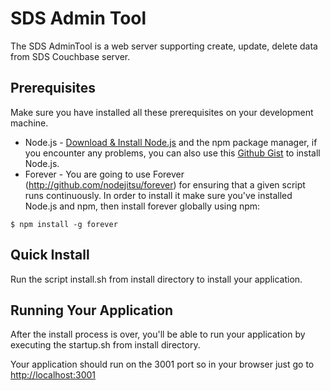 # SDS Admin Tool
The SDS AdminTool is a web server supporting create, update, delete data from SDS Couchbase server.

## Prerequisites
Make sure you have installed all these prerequisites on your development machine.
* Node.js - [Download & Install Node.js](http://www.nodejs.org/download/) and the npm package manager, if you encounter any problems, you can also use this [Github Gist](https://gist.github.com/isaacs/579814) to install Node.js.
* Forever - You are going to use Forever (http://github.com/nodejitsu/forever) for ensuring that a given script runs continuously. In order to install it make sure you've installed Node.js and npm, then install forever globally using npm:

```
$ npm install -g forever
```

## Quick Install
Run the script install.sh from install directory to install your application.

## Running Your Application
After the install process is over, you'll be able to run your application by executing the startup.sh from install directory.

Your application should run on the 3001 port so in your browser just go to [http://localhost:3001](http://localhost:3001)
                            